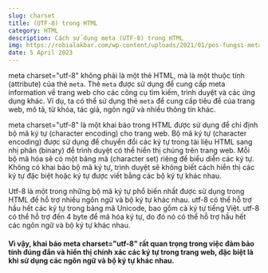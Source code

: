 ```yaml
---
slug: charset
title: (UTF-8) trong HTML
category: HTML
description: Cách sử dụng meta (UTF-8) trong HTML
img: https://robialakbar.com/wp-content/uploads/2021/01/pos-fungsi-meta-charset-utf-8-html-l.jpg
date: 5 April 2023
---
```

meta charset="utf-8" không phải là một thẻ HTML, mà là một thuộc tính (attribute) của thẻ <code>meta</code>. Thẻ <code>meta</code> được sử dụng để cung cấp meta information về trang web cho các công cụ tìm kiếm, trình duyệt và các ứng dụng khác. Ví dụ, ta có thể sử dụng thẻ <code>meta</code> để cung cấp tiêu đề của trang web, mô tả, từ khóa, tác giả, ngôn ngữ và nhiều thông tin khác.
<br>

meta charset="utf-8" là một khai báo trong HTML được sử dụng để chỉ định bộ mã ký tự (character encoding) cho trang web. Bộ mã ký tự (character encoding) được sử dụng để chuyển đổi các ký tự trong tài liệu HTML sang nhị phân (binary) để trình duyệt có thể hiển thị chúng trên trang web. Mỗi bộ mã hóa sẽ có một bảng mã (character set) riêng để biểu diễn các ký tự. Không có khai báo bộ mã ký tự, trình duyệt sẽ không biết cách hiển thị các ký tự đặc biệt hoặc ký tự được viết bằng các bộ ký tự khác nhau.
<br> 

Utf-8 là một trong những bộ mã ký tự phổ biến nhất được sử dụng trong HTML để hỗ trợ nhiều ngôn ngữ và bộ ký tự khác nhau. utf-8 có thể hỗ trợ hầu hết các ký tự trong bảng mã Unicode, bao gồm cả ký tự tiếng Việt. utf-8 có thể hỗ trợ đến 4 byte để mã hóa ký tự, do đó nó có thể hỗ trợ hầu hết các ngôn ngữ và bộ ký tự khác nhau.
<br>

#### Vì vậy, khai báo meta charset="utf-8" rất quan trọng trong việc đảm bảo tính đúng đắn và hiển thị chính xác các ký tự trong trang web, đặc biệt là khi sử dụng các ngôn ngữ và bộ ký tự khác nhau.
